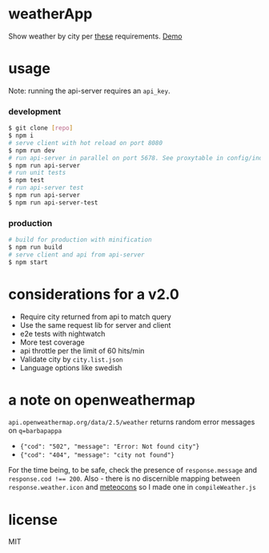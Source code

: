 # weatherApp
Show weather by city per [these](https://github.com/Vinnovera/arbetsprov) requirements. [Demo](https://weatherapp-jarnauajrd.now.sh/)

# usage
Note: running the api-server requires an `api_key`.

### development
```bash
$ git clone [repo]
$ npm i
# serve client with hot reload on port 8080
$ npm run dev
# run api-server in parallel on port 5678. See proxytable in config/index.js for details
$ npm run api-server
# run unit tests
$ npm test
# run api-server test
$ npm run api-server
$ npm run api-server-test
```

### production
```bash
# build for production with minification
$ npm run build
# serve client and api from api-server
$ npm start
```

# considerations for a v2.0
- Require city returned from api to match query
- Use the same request lib for server and client
- e2e tests with nightwatch
- More test coverage
- api throttle per the limit of 60 hits/min
- Validate city by `city.list.json`
- Language options like swedish

# a note on openweathermap
`api.openweathermap.org/data/2.5/weather` returns random error messages on `q=barbapappa`
- `{"cod": "502", "message": "Error: Not found city"}`
- `{"cod": "404", "message": "city not found"}`

For the time being, to be safe, check the presence of `response.message` and `response.cod !== 200`. Also - there is no discernible mapping between `response.weather.icon` and [meteocons](http://www.alessioatzeni.com/meteocons/) so I made one in `compileWeather.js`

# license
MIT
